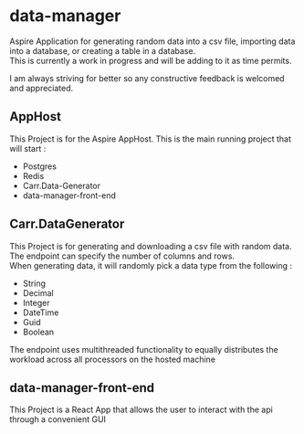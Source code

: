 # data-manager

Aspire Application for generating random data into a csv file, importing data into a database, or creating a table in a database.\
This is currently a work in progress and will be adding to it as time permits. 

I am always striving for better so any constructive feedback is welcomed and appreciated. 

## AppHost

This Project is for the Aspire AppHost. This is the main running project that will start :
 - Postgres
 - Redis
 - Carr.Data-Generator
 - data-manager-front-end

## Carr.DataGenerator

This Project is for generating and downloading a csv file with random data. The endpoint can specify the number of columns and rows.\
When generating data, it will randomly pick a data type from the following :
 - String
 - Decimal
 - Integer
 - DateTime
 - Guid
 - Boolean

The endpoint uses multithreaded functionality to equally distributes the workload across all processors on the hosted machine

## data-manager-front-end

This Project is a React App that allows the user to interact with the api through a convenient GUI
